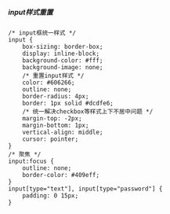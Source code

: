 ##### input样式重置
    /* input框统一样式 */
    input {
        box-sizing: border-box;
        display: inline-block;
        background-color: #fff;
        background-image: none;
        /* 重置input样式 */
        color: #606266;
        outline: none;
        border-radius: 4px;
        border: 1px solid #dcdfe6;
        /* 统一解决checkbox等样式上下不居中问题 */
        margin-top: -2px;
        margin-bottom: 1px;
        vertical-align: middle;
        cursor: pointer;
    }
    /* 聚焦 */
    input:focus {
        outline: none;
        border-color: #409eff;
    }
    input[type="text"], input[type="password"] {
        padding: 0 15px;
    }